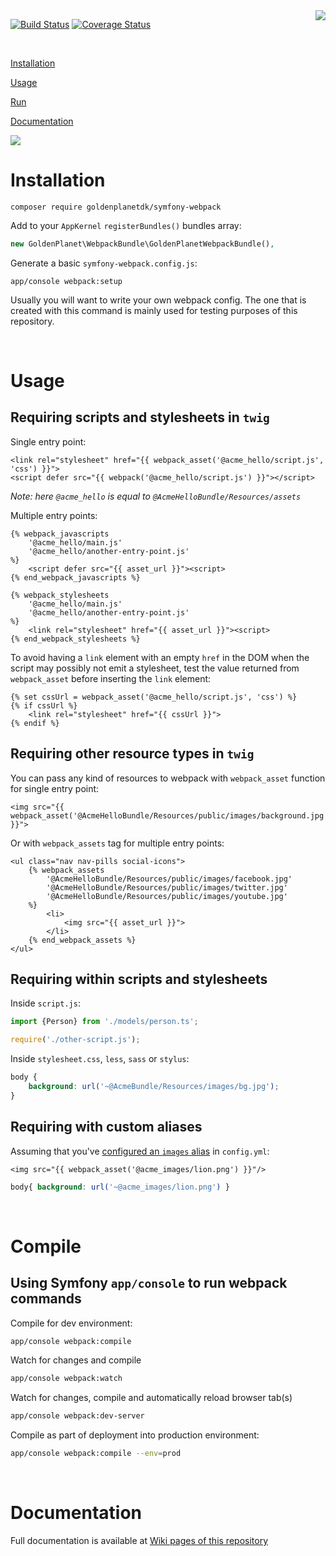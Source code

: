 <img align="right" src="https://cloud.githubusercontent.com/assets/3078595/22329543/5f1dae0c-e3ca-11e6-82d1-2e64e8b94703.png">

[![Build Status](https://travis-ci.org/goldenplanetdk/symfony-webpack.svg?branch=master)](https://travis-ci.org/goldenplanetdk/symfony-webpack)
[![Coverage Status](https://coveralls.io/repos/github/goldenplanetdk/symfony-webpack/badge.svg)](https://coveralls.io/github/goldenplanetdk/symfony-webpack)

<br>

[Installation](#installation)

[Usage](#usage)

[Run](#running-webpack)

[Documentation](https://github.com/goldenplanetdk/symfony-webpack/wiki)

<img type="clear-floated-image" src="https://cloud.githubusercontent.com/assets/3078595/22329385/b18b9218-e3c9-11e6-99ce-db83b05480aa.png" src-origin="http://placehold.it/2000x1/fff/fff">

Installation
============

```shell
composer require goldenplanetdk/symfony-webpack
```

Add to your `AppKernel` `registerBundles()` bundles array:

```php
new GoldenPlanet\WebpackBundle\GoldenPlanetWebpackBundle(),
```

Generate a basic `symfony-webpack.config.js`:

```
app/console webpack:setup
```

Usually you will want to write your own webpack config. The one that is created with this command is mainly used for testing purposes of this repository.

<br>

Usage
===

Requiring scripts and stylesheets in `twig`
----

Single entry point:

```twig
<link rel="stylesheet" href="{{ webpack_asset('@acme_hello/script.js', 'css') }}">
<script defer src="{{ webpack('@acme_hello/script.js') }}"></script>
```

*Note: here `@acme_hello` is equal to `@AcmeHelloBundle/Resources/assets`*

Multiple entry points:

```twig
{% webpack_javascripts
	'@acme_hello/main.js'
	'@acme_hello/another-entry-point.js'
%}
	<script defer src="{{ asset_url }}"><script>
{% end_webpack_javascripts %}
```

```twig
{% webpack_stylesheets
	'@acme_hello/main.js'
	'@acme_hello/another-entry-point.js'
%}
	<link rel="stylesheet" href="{{ asset_url }}"><script>
{% end_webpack_stylesheets %}
```

To avoid having a `link` element with an empty `href` in the DOM when the script may possibly not emit a stylesheet, test the value returned from `webpack_asset` before inserting the `link` element:

```twig
{% set cssUrl = webpack_asset('@acme_hello/script.js', 'css') %}
{% if cssUrl %}
	<link rel="stylesheet" href="{{ cssUrl }}">
{% endif %}
```

Requiring other resource types in `twig`
---

You can pass any kind of resources to webpack with `webpack_asset` function for single entry point:

```twig
<img src="{{ webpack_asset('@AcmeHelloBundle/Resources/public/images/background.jpg') }}">
```

Or with `webpack_assets` tag for multiple entry points:

```
<ul class="nav nav-pills social-icons">
	{% webpack_assets
		'@AcmeHelloBundle/Resources/public/images/facebook.jpg'
		'@AcmeHelloBundle/Resources/public/images/twitter.jpg'
		'@AcmeHelloBundle/Resources/public/images/youtube.jpg'
	%}
		<li>
			<img src="{{ asset_url }}">
		</li>
	{% end_webpack_assets %}
</ul>
```

Requiring within scripts and stylesheets
---

Inside `script.js`:

```js
import {Person} from './models/person.ts';

require('./other-script.js');
```

Inside `stylesheet.css`, `less`, `sass` or `stylus`:

```css
body {
    background: url('~@AcmeBundle/Resources/images/bg.jpg');
}
```

Requiring with custom aliases
----

Assuming that you've [configured an `images` alias](#aliases) in `config.yml`: 

```twig
<img src="{{ webpack_asset('@acme_images/lion.png') }}"/>
```

```css
body{ background: url('~@acme_images/lion.png') }
```

<br>

Compile
===

Using Symfony `app/console` to run webpack commands
---

Compile for dev environment:

```bash
app/console webpack:compile
```

Watch for changes and compile

```bash
app/console webpack:watch
```

Watch for changes, compile and automatically reload browser tab(s)

```bash
app/console webpack:dev-server
```

Compile as part of deployment into production environment:

```bash
app/console webpack:compile --env=prod
```

<br>

Documentation
===

Full documentation is available at [Wiki pages of this repository](https://github.com/goldenplanetdk/symfony-webpack/wiki)
